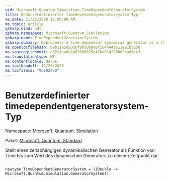 ```yaml
---
uid: Microsoft.Quantum.Simulation.TimeDependentGeneratorSystem
title: Benutzerdefinierter timedependentgeneratorsystem-Typ
ms.date: 11/25/2020 12:00:00 AM
ms.topic: article
qsharp.kind: udt
qsharp.namespace: Microsoft.Quantum.Simulation
qsharp.name: TimeDependentGeneratorSystem
qsharp.summary: Represents a time-dependent dynamical generator as a function from time to the value of the dynamical generator at that time.
ms.openlocfilehash: b9b11a5850cbf9bc0b908f1644443611e91bb258
ms.sourcegitcommit: a87c1aa8e7453360025e47ba614f25b02ea84ec3
ms.translationtype: MT
ms.contentlocale: de-DE
ms.lasthandoff: 11/26/2020
ms.locfileid: "96192450"
---
```

# <a name="timedependentgeneratorsystem-user-defined-type"></a>Benutzerdefinierter timedependentgeneratorsystem-Typ

Namespace: [Microsoft. Quantum. Simulation](xref:Microsoft.Quantum.Simulation)

Paket: [Microsoft. Quantum. Standard](https://nuget.org/packages/Microsoft.Quantum.Standard)


Stellt einen zeitabhängigen dynamikalischen Generator als Funktion von Time bis zum Wert des dynamischen Generators zu diesem Zeitpunkt dar.

```qsharp

newtype TimeDependentGeneratorSystem = ((Double -> Microsoft.Quantum.Simulation.GeneratorSystem));
```

